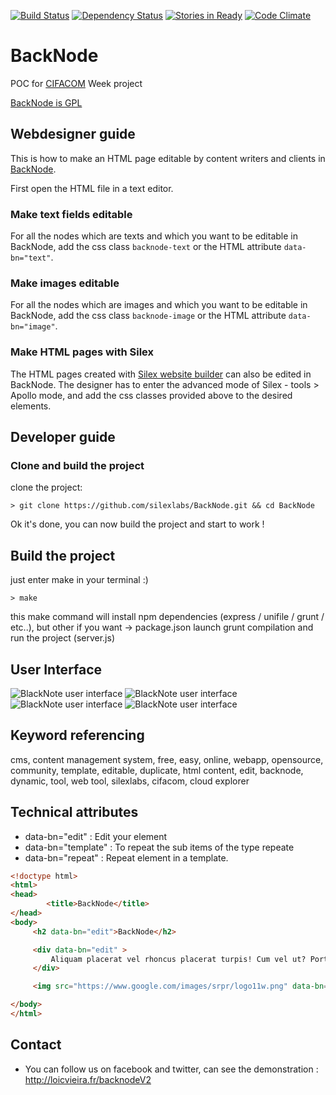 [![Build Status](https://travis-ci.org/silexlabs/BackNode.png?branch=master)](https://travis-ci.org/silexlabs/BackNode)
[![Dependency Status](https://gemnasium.com/silexlabs/BackNode.png)](https://gemnasium.com/silexlabs/BackNode)
[![Stories in Ready](https://badge.waffle.io/silexlabs/backnode.png?label=ready)](http://waffle.io/silexlabs/backnode)
[![Code Climate](https://codeclimate.com/github/silexlabs/BackNode.png)](https://codeclimate.com/github/silexlabs/BackNode)

BackNode
========

POC for [CIFACOM](http://www.cifacom.com/) Week project

[BackNode is GPL](http://www.gnu.org/copyleft/gpl.html)

## Webdesigner guide

This is how to make an HTML page editable by content writers and clients in [BackNode](http://www.backnode.io/).

First open the HTML file in a text editor.

### Make text fields editable

For all the nodes which are texts and which you want to be editable in BackNode, add the css class ```backnode-text``` or the HTML attribute ```data-bn="text"```.

### Make images editable

For all the nodes which are images and which you want to be editable in BackNode, add the css class ```backnode-image``` or the HTML attribute ```data-bn="image"```.

### Make HTML pages with Silex

The HTML pages created with [Silex website builder](http://www.silex.me) can also be edited in BackNode. The designer has to enter the advanced mode of Silex - tools > Apollo mode, and add the css classes provided above to the desired elements.

## Developer guide

### Clone and build the project

clone the project:

    > git clone https://github.com/silexlabs/BackNode.git && cd BackNode

Ok it's done, you can now build the project and start to work !

## Build the project

just enter make in your terminal :)

    > make

this make command will install npm dependencies (express / unifile / grunt / etc..), but other if you want -> package.json
launch grunt compilation
and run the project (server.js)

## User Interface
![BlackNote user interface](http://img15.hostingpics.net/pics/282120Tutorielstep1.jpg)
![BlackNote user interface](http://img15.hostingpics.net/pics/709320Tutorielstep2.jpg)
![BlackNote user interface](http://img15.hostingpics.net/pics/288913TutorielStep3.jpg)
![BlackNote user interface](http://img15.hostingpics.net/pics/314086Tutorielstep4.jpg)


## Keyword referencing
cms,
content management system,
free,
easy,
online,
webapp,
opensource,
community,
template,
editable,
duplicate,
html content,
edit,
backnode,
dynamic,
tool,
web tool,
silexlabs,
cifacom,
cloud explorer


## Technical attributes
* data-bn="edit" :  Edit your element
* data-bn="template" : To repeat the sub items of the type repeate
* data-bn="repeat" : Repeat element in a template.


```html
<!doctype html>
<html>
<head>
		<title>BackNode</title>
</head>
<body>
	 <h2 data-bn="edit">BackNode</h2>

     <div data-bn="edit" >
         Aliquam placerat vel rhoncus placerat turpis! Cum vel ut? Porttitor parturient phasellus.
     </div>

     <img src="https://www.google.com/images/srpr/logo11w.png" data-bn="edit"/>

</body>
</html>
```


## Contact

* You can follow us on facebook and twitter, can see the demonstration : http://loicvieira.fr/backnodeV2


